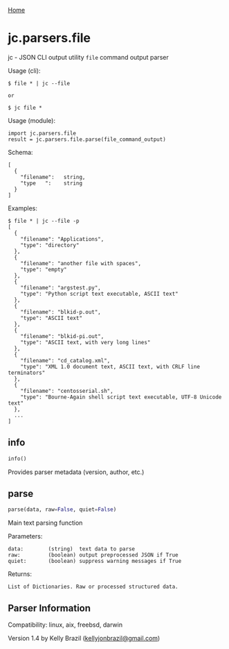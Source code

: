[Home](https://kellyjonbrazil.github.io/jc/)

# jc.parsers.file
jc - JSON CLI output utility `file` command output parser

Usage (cli):

    $ file * | jc --file

    or

    $ jc file *

Usage (module):

    import jc.parsers.file
    result = jc.parsers.file.parse(file_command_output)

Schema:

    [
      {
        "filename":   string,
        "type   ":    string
      }
    ]

Examples:

    $ file * | jc --file -p
    [
      {
        "filename": "Applications",
        "type": "directory"
      },
      {
        "filename": "another file with spaces",
        "type": "empty"
      },
      {
        "filename": "argstest.py",
        "type": "Python script text executable, ASCII text"
      },
      {
        "filename": "blkid-p.out",
        "type": "ASCII text"
      },
      {
        "filename": "blkid-pi.out",
        "type": "ASCII text, with very long lines"
      },
      {
        "filename": "cd_catalog.xml",
        "type": "XML 1.0 document text, ASCII text, with CRLF line terminators"
      },
      {
        "filename": "centosserial.sh",
        "type": "Bourne-Again shell script text executable, UTF-8 Unicode text"
      },
      ...
    ]


## info
```python
info()
```
Provides parser metadata (version, author, etc.)

## parse
```python
parse(data, raw=False, quiet=False)
```

Main text parsing function

Parameters:

    data:        (string)  text data to parse
    raw:         (boolean) output preprocessed JSON if True
    quiet:       (boolean) suppress warning messages if True

Returns:

    List of Dictionaries. Raw or processed structured data.

## Parser Information
Compatibility:  linux, aix, freebsd, darwin

Version 1.4 by Kelly Brazil (kellyjonbrazil@gmail.com)

